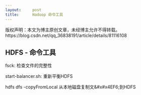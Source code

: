 ```yaml
---
layout:     post
title:      Hadoop 命令工具
---
```

<div id="article_content" class="article_content clearfix csdn-tracking-statistics" data-pid="blog" data-mod="popu_307" data-dsm="post">
								<div class="article-copyright">
					版权声明：本文为博主原创文章，未经博主允许不得转载。					https://blog.csdn.net/qq_36838191/article/details/81116108				</div>
								            <link rel="stylesheet" href="https://csdnimg.cn/release/phoenix/template/css/ck_htmledit_views-f76675cdea.css">
						<div class="htmledit_views" id="content_views">
                <h2>HDFS - 命令工具</h2>

<p>fsck: 检查文件的完整性</p>

<p>start-balancer.sh: 重新平衡HDFS</p>

<p>hdfs dfs -copyFromLocal 从本地磁盘复制文&amp;#x#x4EF6;到HDFS</p>            </div>
                </div>